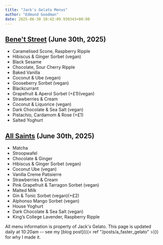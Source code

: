 ```yaml
---
title: "Jack's Gelato Menus"
author: "Edmund Goodman"
date: 2025-06-30 10:42:09.930343+00:00
---
```


## [Bene't Street](https://www.jacksgelato.com/bene-t-street-menu) (June 30th, 2025)

- Caramelised Scone, Raspberry Ripple
- Hibiscus & Ginger Sorbet (vegan)
- Black Sesame
- Chocolate, Sour Cherry Ripple
- Baked Vanilla
- Coconut & Ube (vegan)
- Gooseberry Sorbet (vegan)
- Blackcurrant
- Grapefruit & Aperol Sorbet (+£1)(vegan)
- Strawberries & Cream
- Coconut & Liquorice (vegan)
- Dark Chocolate & Sea Salt (vegan)
- Pistachio, Cardamom & Rose (+£1)
- Salted Yoghurt


## [All Saints](https://www.jacksgelato.com/all-saints-menu) (June 30th, 2025)

- Matcha
- Stroopwafel
- Chocolate & Ginger
- Hibiscus & Ginger Sorbet (vegan)
- Coconut Ube (vegan)
- Vanilla Creme Patisierre
- Strawberries & Cream
- Pink Grapefruit & Tarragon Sorbet (vegan)
- Malted Milk
- Gin & Tonic Sorbet (vegan)(+£2)
- Alphonso Mango Sorbet (vegan)
- House Yoghurt
- Dark Chocolate & Sea Salt (vegan)
- King’s College Lavender, Raspberry Ripple

All menu information is property of Jack's Gelato. This page is
updated daily at 10:20am -- see my
[blog post]({{< ref "/posts/a_faster_gelato" >}}) for why I made it.
